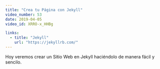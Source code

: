 ```yaml
---
title: "Crea tu Página con Jekyll"
video_number: 53
date: 2019-04-05
video_id: XRRO-x_HHBg

links:
  - title: "Jekyll"
    url: "https://jekyllrb.com/"
---
```


Hoy veremos crear un Sitio Web en Jekyll haciéndolo de manera fácil y sencilo.

